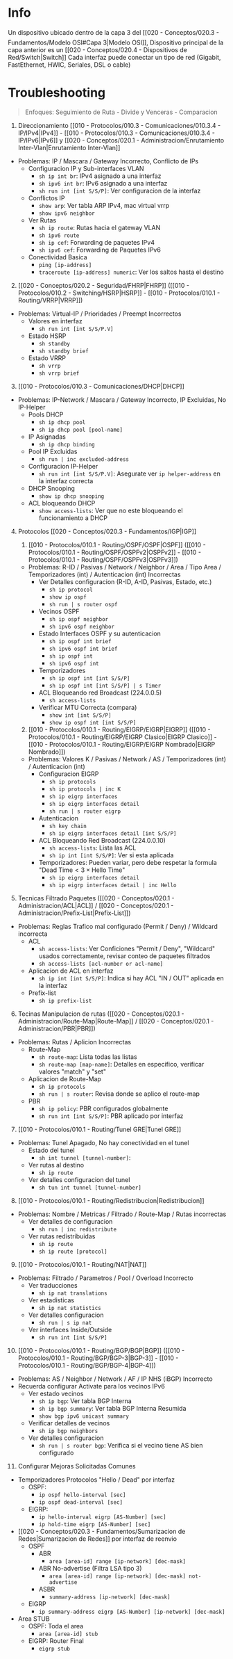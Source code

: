 # Info
Un dispositivo ubicado dentro de la capa 3 del [[020 - Conceptos/020.3 - Fundamentos/Modelo OSI#Capa 3|Modelo OSI]], Dispositivo principal de la capa anterior es un [[020 - Conceptos/020.4 - Dispositivos de Red/Switch|Switch]] 
Cada interfaz puede conectar un tipo de red (Gigabit, FastEthernet, HWIC, Seriales, DSL o cable)

# Troubleshooting
> Enfoques: Seguimiento de Ruta - Divide y Venceras - Comparacion

1. Direccionamiento [[010 - Protocolos/010.3 - Comunicaciones/010.3.4 - IP/IPv4|IPv4]] - [[010 - Protocolos/010.3 - Comunicaciones/010.3.4 - IP/IPv6|IPv6]] y [[020 - Conceptos/020.1 - Administracion/Enrutamiento Inter-Vlan|Enrutamiento Inter-Vlan]]
- Problemas: IP / Mascara / Gateway Incorrecto, Conflicto de IPs
	- Configuracion IP y Sub-interfaces VLAN
		- `sh ip int br`: IPv4 asignado a una interfaz
		- `sh ipv6 int br`: IPv6 asignado a una interfaz
		- `sh run int [int S/S/P]`: Ver configuracion de la interfaz
	- Conflictos IP
		- `show arp`: Ver tabla ARP IPv4, mac virtual vrrp
		- `show ipv6 neighbor`
	- Ver Rutas
		- `sh ip route`: Rutas hacia el gateway VLAN
		- `sh ipv6 route`
		- `sh ip cef`: Forwarding de paquetes IPv4
		- `sh ipv6 cef`: Forwarding de Paquetes IPv6
	- Conectividad Basica
		- `ping [ip-address]`
		- `traceroute [ip-address] numeric`: Ver los saltos hasta el destino

2. [[020 - Conceptos/020.2 - Seguridad/FHRP|FHRP]] ([[010 - Protocolos/010.2 - Switching/HSRP|HSRP]] - [[010 - Protocolos/010.1 - Routing/VRRP|VRRP]])
- Problemas: Virtual-IP / Prioridades / Preempt Incorrectos
	- Valores en interfaz
		- `sh run int [int S/S/P.V]`
	- Estado HSRP
		- `sh standby`
		- `sh standby brief`
	- Estado VRRP
		- `sh vrrp`
		- `sh vrrp brief`

3. [[010 - Protocolos/010.3 - Comunicaciones/DHCP|DHCP]]
- Problemas: IP-Network / Mascara / Gateway Incorrecto, IP Excluidas, No IP-Helper
	- Pools DHCP
		- `sh ip dhcp pool`
		- `sh ip dhcp pool [pool-name]`
	- IP Asignadas
		- `sh ip dhcp binding`
	- Pool IP Excluidas
		- `sh run | inc excluded-address`
	- Configuracion IP-Helper
		- `sh run int [int S/S/P.V]`: Asegurate ver `ip helper-address` en la interfaz correcta
	- DHCP Snooping
		- `show ip dhcp snooping`
	- ACL bloqueando DHCP
		- `show access-lists`: Ver que no este bloqueando el funcionamiento a DHCP

4. Protocolos [[020 - Conceptos/020.3 - Fundamentos/IGP|IGP]]
	1. [[010 - Protocolos/010.1 - Routing/OSPF/OSPF|OSPF]] ([[010 - Protocolos/010.1 - Routing/OSPF/OSPFv2|OSPFv2]] - [[010 - Protocolos/010.1 - Routing/OSPF/OSPFv3|OSPFv3]])
	- Problemas: R-ID / Pasivas / Network / Neighbor / Area / Tipo Area / Temporizadores (int) / Autenticacion (int) Incorrectas
		- Ver Detalles configuracion (R-ID, A-ID, Pasivas, Estado, etc.)
			- `sh ip protocol`
			- `show ip ospf`
			- `sh run | s router ospf`
		- Vecinos OSPF
			- `sh ip ospf neighbor`
			- `sh ipv6 ospf neighbor`
		- Estado Interfaces OSPF y su autenticacion
			- `sh ip ospf int brief`
			- `sh ipv6 ospf int brief`
			- `sh ip ospf int`
			- `sh ipv6 ospf int`
		- Temporizadores
			- `sh ip ospf int [int S/S/P]`
			- `sh ip ospf int [int S/S/P] | s Timer`
		- ACL Bloqueando red Broadcast (224.0.0.5)
			- `sh access-lists`
		- Verificar MTU Correcta (compara)
			- `show int [int S/S/P]`
			- `show ip ospf int [int S/S/P]`

	2. [[010 - Protocolos/010.1 - Routing/EIGRP/EIGRP|EIGRP]] ([[010 - Protocolos/010.1 - Routing/EIGRP/EIGRP Clasico|EIGRP Clasico]] - [[010 - Protocolos/010.1 - Routing/EIGRP/EIGRP Nombrado|EIGRP Nombrado]])
	- Problemas: Valores K / Pasivas / Network / AS / Temporizadores (int) / Autenticacion (int)
		- Configuracion EIGRP
			- `sh ip protocols`
			- `sh ip protocols | inc K`
			- `sh ip eigrp interfaces`
			- `sh ip eigrp interfaces detail`
			- `sh run | s router eigrp`
		- Autenticacion
			- `sh key chain`
			- `sh ip eigrp interfaces detail [int S/S/P]`
		- ACL Bloqueando Red Broadcast (224.0.0.10)
			- `sh access-lists`: Lista las ACL
			- `sh ip int [int S/S/P]`: Ver si esta aplicada
		- Temporizadores: Pueden variar, pero debe respetar la formula "$\text{Dead Time} < 3 \times \text{Hello Time}$"
			- `sh ip eigrp interfaces detail`
			- `sh ip eigrp interfaces detail | inc Hello`

5. Tecnicas Filtrado Paquetes ([[020 - Conceptos/020.1 - Administracion/ACL|ACL]] / [[020 - Conceptos/020.1 - Administracion/Prefix-List|Prefix-List]])
- Problemas: Reglas  Trafico mal configurado (Permit / Deny) / Wildcard incorrecta
	- ACL
		- `sh access-lists`: Ver Conficiones "Permit / Deny", "Wildcard" usados correctamente, revisar conteo de paquetes filtrados
		- `sh access-lists [acl-number or acl-name]`
	- Aplicacion de ACL en interfaz
		- `sh ip int [int S/S/P]`: Indica si hay ACL "IN / OUT" aplicada en la interfaz
	- Prefix-list
		- `sh ip prefix-list`

6. Tecinas Manipulacion de rutas ([[020 - Conceptos/020.1 - Administracion/Route-Map|Route-Map]] / [[020 - Conceptos/020.1 - Administracion/PBR|PBR]])
- Problemas: Rutas / Aplicion Incorrectas
	- Route-Map
		- `sh route-map`: Lista todas las listas
		- `sh route-map [map-name]`: Detalles en especifico, verificar valores "match" y "set"
	- Aplicacion de Route-Map
		- `sh ip protocols`
		- `sh run | s router`: Revisa donde se aplico el route-map
	- PBR
		- `sh ip policy`: PBR configurados globalmente
		- `sh run int [int S/S/P]`: PBR aplicado por interfaz

7. [[010 - Protocolos/010.1 - Routing/Tunel GRE|Tunel GRE]]
- Problemas: Tunel Apagado, No hay conectividad en el tunel
	- Estado del tunel
		- `sh int tunnel [tunnel-number]`:
	- Ver rutas al destino
		- `sh ip route`
	- Ver detalles configuracion del tunel
		- `sh tun int tunnel [tunnel-number]`

8. [[010 - Protocolos/010.1 - Routing/Redistribucion|Redistribucion]]
- Problemas: Nombre / Metricas / Filtrado / Route-Map / Rutas incorrectas
	- Ver detalles de configuracion
		- `sh run | inc redistribute`
	- Ver rutas redistribuidas
		- `sh ip route`
		- `sh ip route [protocol]`

9. [[010 - Protocolos/010.1 - Routing/NAT|NAT]]
- Problemas: Filtrado / Parametros / Pool / Overload Incorrecto
   - Ver traducciones
		- `sh ip nat translations`
	- Ver estadisticas
		- `sh ip nat statistics`
	- Ver detalles configuracion
		- `sh run | s ip nat`
	- Ver interfaces Inside/Outside
		- `sh run int [int S/S/P]`

10. [[010 - Protocolos/010.1 - Routing/BGP/BGP|BGP]] ([[010 - Protocolos/010.1 - Routing/BGP/BGP-3|BGP-3]] - [[010 - Protocolos/010.1 - Routing/BGP/BGP-4|BGP-4]])
- Problemas: AS / Neighbor / Network / AF / IP NHS (iBGP) Incorrecto
- Recuerda configurar Activate para los vecinos IPv6
	- Ver estado vecinos
		- `sh ip bgp`: Ver tabla BGP Interna
		- `sh ip bgp summary`: Ver tabla BGP Interna Resumida
		- `show bgp ipv6 unicast summary`
	- Verificar detalles de vecinos
		- `sh ip bgp neighbors`
	- Ver detalles configuracion
		- `sh run | s router bgp`: Verifica si el vecino tiene AS bien configurado

11. Configurar Mejoras Solicitadas Comunes
- Temporizadores Protocolos "Hello / Dead" por interfaz
	- OSPF:
		- `ip ospf hello-interval [sec]`
		- `ip ospf dead-interval [sec]`
	- EIGRP:
		- `ip hello-interval eigrp [AS-Number] [sec]`
		- `ip hold-time eigrp [AS-Number] [sec]`
- [[020 - Conceptos/020.3 - Fundamentos/Sumarizacion de Redes|Sumarizacion de Redes]] por interfaz de reenvio
	- OSPF
		- ABR
			- `area [area-id] range [ip-network] [dec-mask]`
		- ABR No-advertise (Filtra LSA tipo 3)
			- `area [area-id] range [ip-network] [dec-mask] not-advertise`
		- ASBR
			- `summary-address [ip-network] [dec-mask]`
	- EIGRP
		- `ip summary-address eigrp [AS-Number] [ip-network] [dec-mask]`
- Area STUB
	- OSPF: Toda el area
		- `area [area-id] stub`
	- EIGRP: Router Final
		- `eigrp stub`